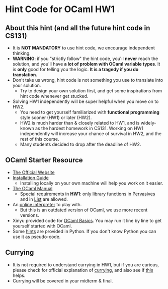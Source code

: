 # Hint Code for OCaml HW1

## About this hint (and all the future hint code in CS131)
* It is **NOT MANDATORY** to use hint code, we encourage independent thinking.
* **WARNING**: if you "strictly follow" the hint code, you'll **never** reach the solution, and you'll have **a lot of problem with OCaml variable types**. It is **only** good for telling you the logic. **It is a tragedy if you do translation.**
* Don't take us wrong, hint code is not something you use to translate into your solution. 
    * Try to design your own solution first, and get some inspirations from hint code whenever get stucked.
* Solving HW1 independently will be super helpful when you move on to HW2. 
    * You need to get yourself familiarized with **functional programming** style sooner (HW1) or later (HW2).
    * HW2 is much harder than & closely related to HW1, and is widely-known as the hardest homework in CS131. Working on HW1 independently will increase your chance of survival in HW2, and the rest of this course.
    * Many students decided to drop after the deadline of HW2. 

## OCaml Starter Resource
* [The Official Website](https://ocaml.org/)
* [Installation Guide](https://ocaml.org/docs/install.html)
    * Installing locally on your own machine will help you work on it easier.
* [The OCaml Manual](https://caml.inria.fr/pub/docs/manual-ocaml/libref/index.html)
    * Special requirements in **HW1**: only library functions in [Pervasives](https://caml.inria.fr/pub/docs/manual-ocaml/libref/Pervasives.html) and in [List](https://caml.inria.fr/pub/docs/manual-ocaml/libref/List.html) are allowed.
* An [online interpreter](https://try.ocamlpro.com/) to play with.
    * But this is an outdated version of OCaml, we use more recent versions.
* Xinyu provided code for [OCaml Basics](./OCaml_Vasics.ml). You may run it line by line to get yourself started with OCaml.
* Some [hints](./python_hint.py) are provided in Python. If you don't know Python you can use it as pseudo-code. 

## Currying
* It is not required to understand currying in HW1, but if you are curious, please check for official explanation of [currying](https://ocaml.org/learn/tutorials/functional_programming.html#Partial-function-applications-and-currying), and also see if [this](./currying/) helps.
* Currying will be covered in your midterm & final.